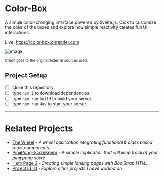 # Color-Box
A simple color-changing interface powered by Svelte.js. Click to customize the color of the boxes and explore how simple reactivity creates fun UI interactions.

Live: https://color-box.onrender.com

![image](https://github.com/user-attachments/assets/45419f7a-de3c-477f-a0d5-26f5af31fcd4)

<sup>Credit goes to the original/external sources used.</sup>

## Project Setup
- [ ] clone this repository.
- [ ] type `npm i` to download dependencies.
- [ ] type ``npm run build`` to build your server.
- [ ] type ``npm run dev`` to start your server.

----

# Related Projects
- [The Wheel](https://github.com/TylrPopcorn/The-Wheel) - _A wheel application integrating functional & class based react components._
- [PingPong-ScoreKeepr](https://github.com/TylrPopcorn/PingPong-ScoreKeepr) - _A simple application that will keep track of your ping pong score_
- [Hero Page 2](https://github.com/TylrPopcorn/Hero-Page-2) - *Creating simple landing pages with BootStrap HTML*
- [Projects List](https://github.com/TylrPopcorn/Projects-List) - _Explore other projects I have worked on_
